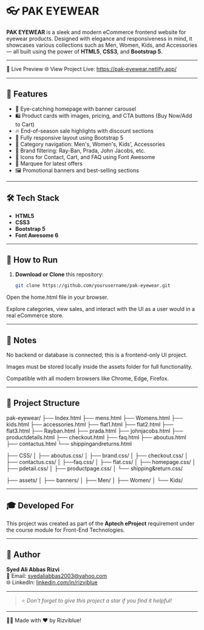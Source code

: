 # 👓 PAK EYEWEAR

**PAK EYEWEAR** is a sleek and modern eCommerce frontend website for eyewear products. Designed with elegance and responsiveness in mind, it showcases various collections such as Men, Women, Kids, and Accessories — all built using the power of **HTML5**, **CSS3**, and **Bootstrap 5**.

---

🔗 Live Preview
🌐 View Project Live: https://pak-eyewear.netlify.app/

---

## 🚀 Features

- 🎯 Eye-catching homepage with banner carousel
- 🛍️ Product cards with images, pricing, and CTA buttons (Buy Now/Add to Cart)
- 🔥 End-of-season sale highlights with discount sections
- 📱 Fully responsive layout using Bootstrap 5
- 📂 Category navigation: Men's, Women's, Kids', Accessories
- 🧿 Brand filtering: Ray-Ban, Prada, John Jacobs, etc.
- 🔎 Icons for Contact, Cart, and FAQ using Font Awesome
- 💬 Marquee for latest offers
- 🖼️ Promotional banners and best-selling sections

---

## 🛠️ Tech Stack

- **HTML5**
- **CSS3**
- **Bootstrap 5**
- **Font Awesome 6**

---

## 📂 How to Run

1. **Download or Clone** this repository:  
   ```bash
   git clone https://github.com/yourusername/pak-eyewear.git
Open the home.html file in your browser.

Explore categories, view sales, and interact with the UI as a user would in a real eCommerce store.

---

## 🧠 Notes
No backend or database is connected; this is a frontend-only UI project.

Images must be stored locally inside the assets folder for full functionality.

Compatible with all modern browsers like Chrome, Edge, Firefox.

---

## 📁 Project Structure
pak-eyewear/
├── Index.html
├── mens.html
├── Womens.html
├── kids.html
├── accessories.html
├── flat1.html
├── flat2.html
├── flat3.html
├── Rayban.html
├── prada.html
├── johnjacobs.html
├── productdetails.html
├── checkout.html
├── faq.html
├── aboutus.html
├── contactus.html
└── shippingandreturns.html

├── CSS/
│   ├── aboutus.css/
│   ├── brand.css/
│   ├── checkout.css/
│   ├── contactus.css/
│   ├──faq.css/
│   ├── flat.css/
│   ├── homepage.css/
│   ├── pdetail.css/
│   ├── productpage.css/
│   └── shipping&return.css/

├── assets/
│   ├── banners/
│   ├── Men/
│   ├── Women/
│   └── Kids/

---
## 🎓 Developed For

This project was created as part of the **Aptech eProject** requirement under the course module for Front-End Technologies.

---

## 🙌 Author

**Syed Ali Abbas Rizvi**  
📧 Email: [syedaliabbas2003@yahoo.com](mailto:syedaliabbas2003@yahoo.com)  
🌐 LinkedIn: [linkedin.com/in/rizviblue](https://linkedin.com/in/rizviblue)

---

> ⭐ *Don't forget to give this project a star if you find it helpful!*

---

🙋‍♂️ Made with ❤️ by Rizviblue!
